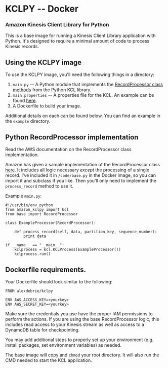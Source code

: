 # KCLPY -- Docker

### Amazon Kinesis Client Library for Python

This is a base image for running a Kinesis Client Library application
with Python. It's designed to require a minimal amount of code to process
Kinesis records.

## Using the KCLPY image

To use the KCLPY image, you'll need the following things in a directory:

1. `main.py` -- A Python module that implements the [RecordProcessor class methods](http://docs.aws.amazon.com/kinesis/latest/dev/kinesis-record-processor-implementation-app-py.html)
from the Python KCL library. 
2. `main.properties` -- A properties file for the KCL. An example can be found [here](https://github.com/awslabs/amazon-kinesis-client-python/blob/master/samples/sample.properties).
3. A Dockerfile to build your image.

Additional details on each can be found below. You can find an example in the
`example` directory. 

## Python RecordProcessor implementation

Read the AWS documentation on the RecordProcessor class implementation. 

Amazon has given a sample implementation of the RecordProcessor class [here](https://github.com/awslabs/amazon-kinesis-client-python/blob/master/samples/sample_kclpy_app.py).
It includes all logic necessary *except* the processing of a single record.
I've included it in `/code/base.py` in the Docker image, so you can import it
and subclass if you like. Then you'll only need to implement the `process_record` 
method to use it.

Example `main.py`:

    #!/usr/bin/env python
    from amazon_kclpy import kcl
    from base import RecordProcessor

    class ExampleProcessor(RecordProcessor):

        def process_record(self, data, partition_key, sequence_number):
            print data

    if __name__ == "__main__":
        kclprocess = kcl.KCLProcess(ExampleProcessor())
        kclprocess.run()

## Dockerfile requirements.

Your Dockerfile should look similar to the following:

    FROM alexdebrie/kclpy
    
    ENV AWS_ACCESS_KEY=<yourkey>
    ENV AWS_SECRET_KEY=<yourkey>

Make sure the credentials you use have the proper IAM permissions to 
perform the actions. If you are using the base RecordProcessor logic,
this includes read access to your Kinesis stream as well as access to
a DynamoDB table for checkpointing.

You may add additional steps to properly set up your environment (e.g.
install packages, set environment variables) as needed.

The base image will copy and `chmod` your root directory. It will also
run the CMD needed to start the KCL application. 
